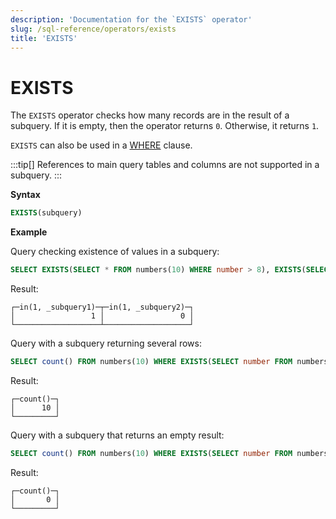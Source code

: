 ```yaml
---
description: 'Documentation for the `EXISTS` operator'
slug: /sql-reference/operators/exists
title: 'EXISTS'
---
```


# EXISTS

The `EXISTS` operator checks how many records are in the result of a subquery. If it is empty, then the operator returns `0`. Otherwise, it returns `1`.

`EXISTS` can also be used in a [WHERE](../../sql-reference/statements/select/where.md) clause.

:::tip[]
References to main query tables and columns are not supported in a subquery.
:::

**Syntax**

```sql
EXISTS(subquery)
```

**Example**

Query checking existence of values in a subquery:

```sql
SELECT EXISTS(SELECT * FROM numbers(10) WHERE number > 8), EXISTS(SELECT * FROM numbers(10) WHERE number > 11)
```

Result:

```text
┌─in(1, _subquery1)─┬─in(1, _subquery2)─┐
│                 1 │                 0 │
└───────────────────┴───────────────────┘
```

Query with a subquery returning several rows:

```sql
SELECT count() FROM numbers(10) WHERE EXISTS(SELECT number FROM numbers(10) WHERE number > 8);
```

Result:

```text
┌─count()─┐
│      10 │
└─────────┘
```

Query with a subquery that returns an empty result:

```sql
SELECT count() FROM numbers(10) WHERE EXISTS(SELECT number FROM numbers(10) WHERE number > 11);
```

Result:

```text
┌─count()─┐
│       0 │
└─────────┘
```
